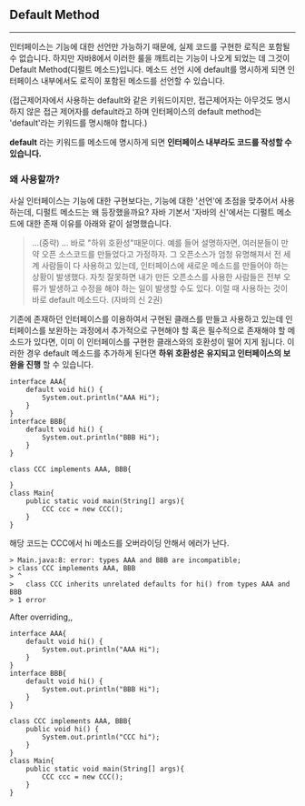## Default Method
---
인터페이스는 기능에 대한 선언만 가능하기 때문에, 실제 코드를 구현한 로직은 포함될 수 없습니다. 하지만 자바8에서 이러한 룰을 깨트리는 기능이 나오게 되었는 데 그것이 Default Method(디펄트 메소드)입니다. 메소드 선언 시에 default를 명시하게 되면 인터페이스 내부에서도 로직이 포함된 메소드를 선언할 수 있습니다.

 
(접근제어자에서 사용하는 default와 같은 키워드이지만, 접근제어자는 아무것도 명시하지 않은 접근 제어자를 default라고 하며 인터페이스의 default method는 'default'라는 키워드를 명시해야 합니다.)

**default** 라는 키워드를 메소드에 명시하게 되면 **인터페이스 내부라도 코드를 작성할 수 있습니다.**

### 왜 사용할까?
사실 인터페이스는 기능에 대한 구현보다는, 기능에 대한 '선언'에 초점을 맞추어서 사용 하는데, 디펄트 메소드는 왜 등장했을까요? 자바 기본서 '자바의 신'에서는 디펄트 메소드에 대한 존재 이유를 아래와 같이 설명했습니다.


> ...(중략) ... 바로 "하위 호환성"때문이다. 예를 들어 설명하자면, 여러분들이 만약 오픈 소스코드를 만들었다고 가정하자. 그 오픈소스가 엄청 유명해져서 전 세계 사람들이 다 사용하고 있는데, 인터페이스에 새로운 메소드를 만들어야 하는 상황이 발생했다. 자칫 잘못하면 내가 만든 오픈소스를 사용한 사람들은 전부 오류가 발생하고 수정을 해야 하는 일이 발생할 수도 있다. 이럴 때 사용하는 것이 바로 default 메소드다. (자바의 신 2권)

기존에 존재하던 인터페이스를 이용하여서 구현된 클래스를 만들고 사용하고 있는데 인터페이스를 보완하는 과정에서 추가적으로 구현해야 할 혹은 필수적으로 존재해야 할 메소드가 있다면, 이미 이 인터페이스를 구현한 클래스와의 호환성이 떨어 지게 됩니다. 이러한 경우 default 메소드를 추가하게 된다면 **하위 호환성은 유지되고 인터페이스의 보완을 진행** 할 수 있습니다.

```
interface AAA{
	default void hi() { 
		System.out.println("AAA Hi"); 
	}
}
interface BBB{
	default void hi() { 
		System.out.println("BBB Hi"); 
	}
}

class CCC implements AAA, BBB{
	
}
class Main{
	public static void main(String[] args){
		CCC ccc = new CCC();				
	}
}
```

해당 코드는 CCC에서 hi 메소드를 오버라이딩 안해서 에러가 난다.
```
> Main.java:8: error: types AAA and BBB are incompatible;
> class CCC implements AAA, BBB
> ^
>   class CCC inherits unrelated defaults for hi() from types AAA and BBB
> 1 error
```

After overriding,,

```
interface AAA{
	default void hi() { 
		System.out.println("AAA Hi"); 
	}
}
interface BBB{
	default void hi() { 
		System.out.println("BBB Hi"); 
	}
}

class CCC implements AAA, BBB{
	public void hi() { 
		System.out.println("CCC hi"); 
	}
}
class Main{
	public static void main(String[] args){
		CCC ccc = new CCC();				
	}
}
```